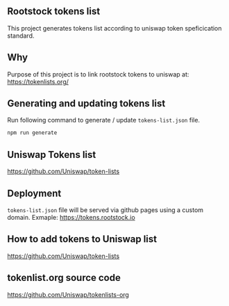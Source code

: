 ## Rootstock tokens list

This project generates tokens list according to uniswap token speficication standard.

## Why

Purpose of this project is to link rootstock tokens to uniswap at: https://tokenlists.org/ 

## Generating and updating tokens list 

Run following command to generate / update `tokens-list.json` file.

```bash
npm run generate
```

## Uniswap Tokens list

https://github.com/Uniswap/token-lists

## Deployment

`tokens-list.json` file will be served via github pages using a custom domain. Exmaple: https://tokens.rootstock.io 


## How to add tokens to Uniswap list

https://github.com/Uniswap/token-lists

## tokenlist.org source code

https://github.com/Uniswap/tokenlists-org 

